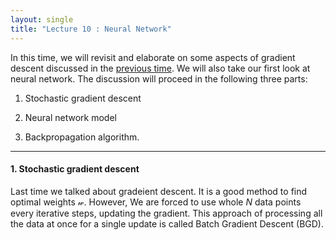 ```yaml
---
layout: single
title: "Lecture 10 : Neural Network"
---
```


In this time, we will revisit and elaborate on some aspects of gradient descent discussed in the [previous time](https://isopink.github.io/Linear-Model-ll/). We will also take our first look at neural network. The discussion will proceed in the following three parts: 

1. Stochastic gradient descent

2. Neural network model

3. Backpropagation algorithm.

---

#### 1. Stochastic gradient descent

Last time we talked about gradeient descent. It is a good method to find optimal weights $\mathcal{w}$. However, We are forced to use whole $N$ data points every iterative steps, updating the gradient. This approach of processing all the data at once for a single update is called Batch Gradient Descent (BGD). 

